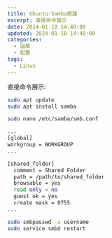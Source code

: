 ```yaml
---
title: Ubuntu-Samba搭建
excerpt: 直接命令展示
date: 2024-01-18 14:40:00
updated: 2024-01-18 14:40:00
categories:
  - 运维
  - 配置
tags:
  - Linux
---
```


直接命令展示:

```bash
sudo apt update
sudo apt install samba
```

```bash
sudo nano /etc/samba/smb.conf
```

```bash
...
[global]
workgroup = WORKGROUP
...

[shared_folder]
  comment = Shared Folder
  path = /path/to/shared_folder
  browsable = yes
  read only = no
  guest ok = yes
  create mask = 0755
...
```

```bash
sudo smbpasswd -a username
sudo service smbd restart
```